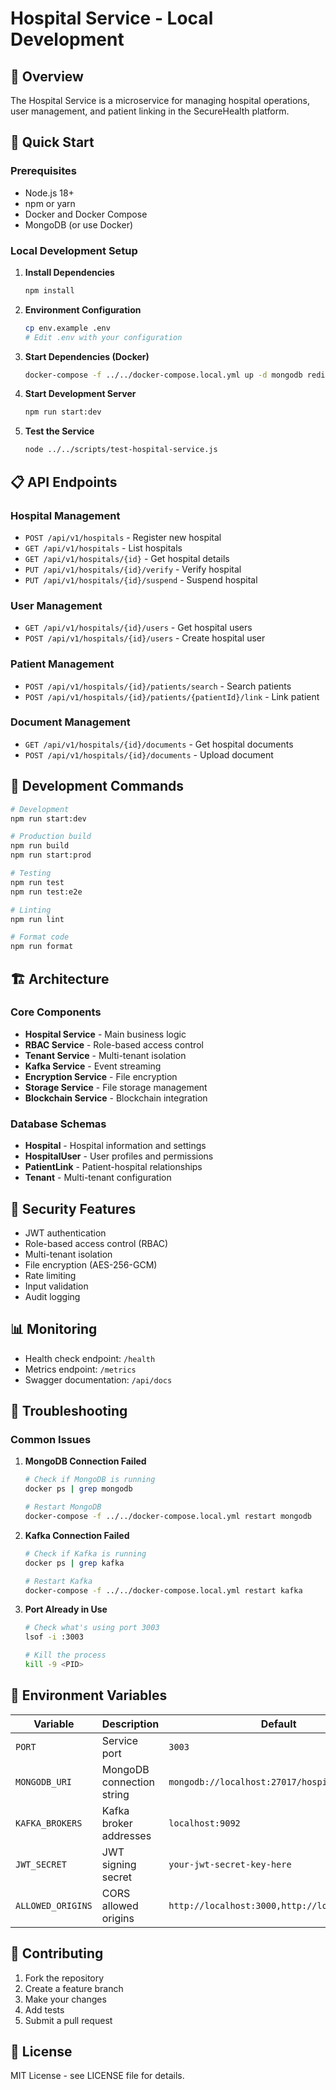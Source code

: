 # Hospital Service - Local Development

## 🏥 Overview

The Hospital Service is a microservice for managing hospital operations, user management, and patient linking in the SecureHealth platform.

## 🚀 Quick Start

### Prerequisites

- Node.js 18+ 
- npm or yarn
- Docker and Docker Compose
- MongoDB (or use Docker)

### Local Development Setup

1. **Install Dependencies**
   ```bash
   npm install
   ```

2. **Environment Configuration**
   ```bash
   cp env.example .env
   # Edit .env with your configuration
   ```

3. **Start Dependencies (Docker)**
   ```bash
   docker-compose -f ../../docker-compose.local.yml up -d mongodb redis kafka
   ```

4. **Start Development Server**
   ```bash
   npm run start:dev
   ```

5. **Test the Service**
   ```bash
   node ../../scripts/test-hospital-service.js
   ```

## 📋 API Endpoints

### Hospital Management
- `POST /api/v1/hospitals` - Register new hospital
- `GET /api/v1/hospitals` - List hospitals
- `GET /api/v1/hospitals/{id}` - Get hospital details
- `PUT /api/v1/hospitals/{id}/verify` - Verify hospital
- `PUT /api/v1/hospitals/{id}/suspend` - Suspend hospital

### User Management
- `GET /api/v1/hospitals/{id}/users` - Get hospital users
- `POST /api/v1/hospitals/{id}/users` - Create hospital user

### Patient Management
- `POST /api/v1/hospitals/{id}/patients/search` - Search patients
- `POST /api/v1/hospitals/{id}/patients/{patientId}/link` - Link patient

### Document Management
- `GET /api/v1/hospitals/{id}/documents` - Get hospital documents
- `POST /api/v1/hospitals/{id}/documents` - Upload document

## 🔧 Development Commands

```bash
# Development
npm run start:dev

# Production build
npm run build
npm run start:prod

# Testing
npm run test
npm run test:e2e

# Linting
npm run lint

# Format code
npm run format
```

## 🏗️ Architecture

### Core Components

- **Hospital Service** - Main business logic
- **RBAC Service** - Role-based access control
- **Tenant Service** - Multi-tenant isolation
- **Kafka Service** - Event streaming
- **Encryption Service** - File encryption
- **Storage Service** - File storage management
- **Blockchain Service** - Blockchain integration

### Database Schemas

- **Hospital** - Hospital information and settings
- **HospitalUser** - User profiles and permissions
- **PatientLink** - Patient-hospital relationships
- **Tenant** - Multi-tenant configuration

## 🔐 Security Features

- JWT authentication
- Role-based access control (RBAC)
- Multi-tenant isolation
- File encryption (AES-256-GCM)
- Rate limiting
- Input validation
- Audit logging

## 📊 Monitoring

- Health check endpoint: `/health`
- Metrics endpoint: `/metrics`
- Swagger documentation: `/api/docs`

## 🐛 Troubleshooting

### Common Issues

1. **MongoDB Connection Failed**
   ```bash
   # Check if MongoDB is running
   docker ps | grep mongodb
   
   # Restart MongoDB
   docker-compose -f ../../docker-compose.local.yml restart mongodb
   ```

2. **Kafka Connection Failed**
   ```bash
   # Check if Kafka is running
   docker ps | grep kafka
   
   # Restart Kafka
   docker-compose -f ../../docker-compose.local.yml restart kafka
   ```

3. **Port Already in Use**
   ```bash
   # Check what's using port 3003
   lsof -i :3003
   
   # Kill the process
   kill -9 <PID>
   ```

## 📝 Environment Variables

| Variable | Description | Default |
|----------|-------------|---------|
| `PORT` | Service port | `3003` |
| `MONGODB_URI` | MongoDB connection string | `mongodb://localhost:27017/hospital-service` |
| `KAFKA_BROKERS` | Kafka broker addresses | `localhost:9092` |
| `JWT_SECRET` | JWT signing secret | `your-jwt-secret-key-here` |
| `ALLOWED_ORIGINS` | CORS allowed origins | `http://localhost:3000,http://localhost:3001` |

## 🤝 Contributing

1. Fork the repository
2. Create a feature branch
3. Make your changes
4. Add tests
5. Submit a pull request

## 📄 License

MIT License - see LICENSE file for details.
